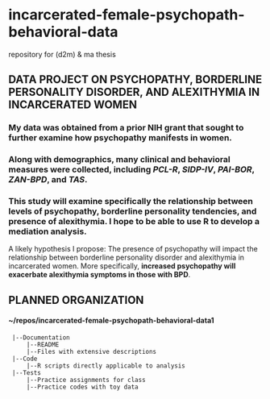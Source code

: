 # incarcerated-female-psychopath-behavioral-data
repository for (d2m) &amp; ma thesis

## DATA PROJECT ON PSYCHOPATHY, BORDERLINE PERSONALITY DISORDER, AND ALEXITHYMIA IN INCARCERATED WOMEN

### My data was obtained from a prior NIH grant that sought to further examine how psychopathy manifests in women.

### Along with demographics, many clinical and behavioral measures were collected, including _PCL-R_, _SIDP-IV_, _PAI-BOR_, _ZAN-BPD_, and _TAS_.

### This study will examine specifically the relationship between levels of psychopathy, borderline personality tendencies, and presence of alexithymia. I hope to be able to use R to develop a mediation analysis.

A likely hypothesis I propose: The presence of psychopathy will impact the relationship between borderline personality disorder and alexithymia in incarcerated women. More specifically, **increased psychopathy will exacerbate alexithymia symptoms in those with BPD**.

## PLANNED ORGANIZATION
#### ~/repos/incarcerated-female-psychopath-behavioral-data1
     |--Documentation
         |--README
         |--Files with extensive descriptions
     |--Code
         |--R scripts directly applicable to analysis
     |--Tests
         |--Practice assignments for class
         |--Practice codes with toy data
